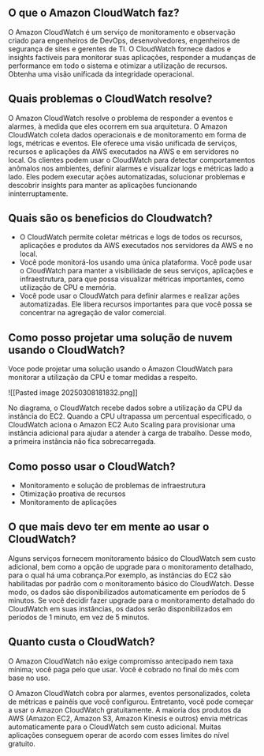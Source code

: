 ## O que o Amazon CloudWatch faz?

O Amazon CloudWatch é um serviço de monitoramento e observação criado para engenheiros de DevOps, desenvolvedores, engenheiros de segurança de sites e gerentes de TI. O CloudWatch fornece dados e insights factíveis para monitorar suas aplicações, responder a mudanças de performance em todo o sistema e otimizar a utilização de recursos. Obtenha uma visão unificada da integridade operacional.

## Quais problemas o CloudWatch resolve?

O Amazon CloudWatch resolve o problema de responder a eventos e alarmes, à medida que eles ocorrem em sua arquitetura. O Amazon CloudWatch coleta dados operacionais e de monitoramento em forma de logs, métricas e eventos. Ele oferece uma visão unificada de serviços, recursos e aplicações da AWS executados na AWS e em servidores no local. Os clientes podem usar o CloudWatch para detectar comportamentos anômalos nos ambientes, definir alarmes e visualizar logs e métricas lado a lado. Eles podem executar ações automatizadas, solucionar problemas e descobrir insights para manter as aplicações funcionando ininterruptamente.

## Quais são os beneficios do Cloudwatch?

- O CloudWatch permite coletar métricas e logs de todos os recursos, aplicações e produtos da AWS executados nos servidores da AWS e no local. 
- Você pode monitorá-los usando uma única plataforma. Você pode usar o CloudWatch para manter a visibilidade de seus serviços, aplicações e infraestrutura, para que possa visualizar métricas importantes, como utilização de CPU e memória. 
- Você pode usar o CloudWatch para definir alarmes e realizar ações automatizadas. Ele libera recursos importantes para que você possa se concentrar na agregação de valor comercial.

## Como posso projetar uma solução de nuvem usando o CloudWatch?

Voce pode projetar uma solução usando o Amazon CloudWatch para monitorar a utilização da CPU e tomar medidas a respeito.

![[Pasted image 20250308181832.png]]

No diagrama, o CloudWatch recebe dados sobre a utilização da CPU da instância do EC2. Quando a CPU ultrapassa um percentual especificado, o CloudWatch aciona o Amazon EC2 Auto Scaling para provisionar uma instância adicional para ajudar a atender à carga de trabalho. Desse modo, a primeira instância não fica sobrecarregada.

## Como posso usar o CloudWatch?
 - Monitoramento e solução de problemas de infraestrutura
 - Otimização proativa de recursos
 - Monitoramento de aplicações

## O que mais devo ter em mente ao usar o CloudWatch?

Alguns serviços fornecem monitoramento básico do CloudWatch sem custo adicional, bem como a opção de upgrade para o monitoramento detalhado, para o qual há uma cobrança.Por exemplo, as instâncias do EC2 são habilitadas por padrão com o monitoramento básico do CloudWatch. Desse modo, os dados são disponibilizados automaticamente em períodos de 5 minutos. Se você decidir fazer upgrade para o monitoramento detalhado do CloudWatch em suas instâncias, os dados serão disponibilizados em períodos de 1 minuto, em vez de 5 minutos.

## Quanto custa o CloudWatch?

O Amazon CloudWatch não exige compromisso antecipado nem taxa mínima; você paga pelo que usar. Você é cobrado no final do mês com base no uso.

O Amazon CloudWatch cobra por alarmes, eventos personalizados, coleta de métricas e painéis que você configurou. Entretanto, você pode começar a usar o Amazon CloudWatch gratuitamente. A maioria dos produtos da AWS (Amazon EC2, Amazon S3, Amazon Kinesis e outros) envia métricas automaticamente para o CloudWatch sem custo adicional. Muitas aplicações conseguem operar de acordo com esses limites do nível gratuito.